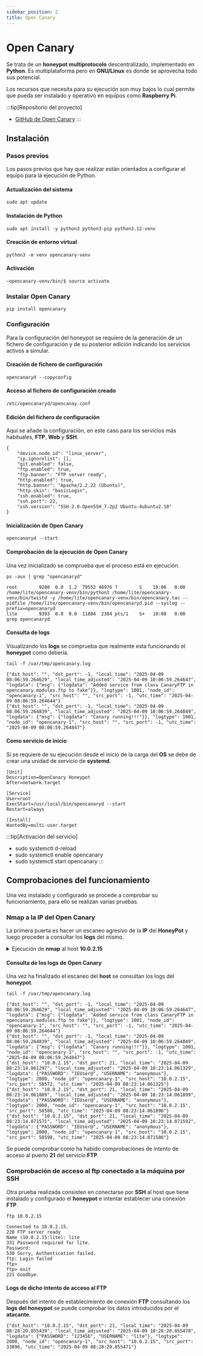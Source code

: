 ```yaml
---
sidebar_position: 2
title: Open Canary
---
```


# Open Canary
Se trata de un **honeypot multiprotocolo** descentralizado, implementado en **Python**. Es multiplataforma pero en **GNU/Linux** es donde se aprovecha todo sus potencial.

Los recursos que necesita para su ejecución son muy bajos lo cual permite que pueda ser instalado y operativo en equipos como **Raspberry Pi**.

:::tip[Repositorio del proyecto]
- <a href="https://github.com/thinkst/opencanary">GitHub de Open Canary</a>
:::


## Instalación
### Pasos previos
Los pasos previos que hay que realizar están orientados a configurar el equipo para la ejecución de Python.

#### Actualización del sistema
```
sudo apt update
```
#### Instalación de Python 
```
sudo apt install -y python3 python3-pip python3.12-venv
```
#### Creación de entorno virtual
```
python3 -m venv opencanary-venv
```
#### Activación
```
~opencanary-venv/bin/$ source activate
```
### Instalar Open Canary
```
pip install opencanary
```
### Configuración
Para la configuración del honeypot se requiere de la generación de un fichero de configuración y de su posterior edición indicando los servicios activos a simular.

#### Creación de fichero de configuración
```
opencanaryd --copyconfig
```
#### Acceso al fichero de configuración creado
```
/etc/opencanaryd/opencanay.conf  
```
#### Edición del fichero de configuración
Aquí se añade la configuración, en este caso para los servicios más habituales, **FTP**, **Web** y **SSH**.
```
{
    "device.node_id": "linux_server",
    "ip.ignorelist": [],
    "git.enabled": false,
    "ftp.enabled": true,
    "ftp.banner": "FTP server ready",
    "http.enabled": true,
    "http.banner": "Apache/2.2.22 (Ubuntu)",
    "http.skin": "basicLogin",
    "ssh.enabled": true,
    "ssh.port": 22,
    "ssh.version": "SSH-2.0-OpenSSH_7.2p2 Ubuntu-4ubuntu2.10"
}
```
#### Inicialización de Open Canary
```
opencanaryd --start
```

#### Comprobación de la ejecución de Open Canary
Una vez inicializado se comprueba que el proceso está en ejecución.

```
ps -aux | grep "opencanaryd"

root        9280  0.0  1.2  79552 48976 ?        S    10:06   0:00 /home/lite/opencanary-venv/bin/python3 /home/lite/opencanary-venv/bin/twistd -y /home/lite/opencanary-venv/bin/opencanary.tac --pidfile /home/lite/opencanary-venv/bin/opencanaryd.pid --syslog --prefix=opencanaryd
lite        9393  0.0  0.0  11804  2304 pts/1    S+   10:08   0:00 grep opencanaryd
```

#### Consulta de logs
Visualizando los **logs** se comprueba que realmente esta funcionando el **honeypot** como debería.

```
tail -f /var/tmp/opencanary.log

{"dst_host": "", "dst_port": -1, "local_time": "2025-04-09 08:06:59.264629", "local_time_adjusted": "2025-04-09 10:06:59.264647", "logdata": {"msg": {"logdata": "Added service from class CanaryFTP in opencanary.modules.ftp to fake"}}, "logtype": 1001, "node_id": "opencanary-1", "src_host": "", "src_port": -1, "utc_time": "2025-04-09 08:06:59.264644"}
{"dst_host": "", "dst_port": -1, "local_time": "2025-04-09 08:06:59.264839", "local_time_adjusted": "2025-04-09 10:06:59.264849", "logdata": {"msg": {"logdata": "Canary running!!!"}}, "logtype": 1001, "node_id": "opencanary-1", "src_host": "", "src_port": -1, "utc_time": "2025-04-09 08:06:59.264847"}
```

#### Como servicio de inicio
Si se requiere de su ejecución desde el inicio de la carga del **OS** se debe de crear una unidad de servicio de **systemd**.
```
[Unit]
Description=OpenCanary Honeypot
After=network.target

[Service]
User=root
ExecStart=/usr/local/bin/opencanaryd --start
Restart=always

[Install]
WantedBy=multi-user.target
```

:::tip[Activación del servicio]
- sudo systemctl d-reload
- sudo systemctl enable opencanary
- sudo systemctl start opencanary
:::

## Comprobaciones del funcionamiento
Una vez instalado y configurado se procede a comprobar su funcionamiento, para ello se realizan varias pruebas.

### Nmap a la IP del Open Canary
La primera puerta es hacer un escaneo agresivo de la **IP** del **HoneyPot** y luego proceder a consultar los **logs** del mismo.
<details>
<summary>
Ejecución de <b>nmap</b> al host <b>10.0.2.15</b>
</summary>

```
nmap -A 10.0.2.15

Starting Nmap 7.94SVN ( https://nmap.org ) at 2025-04-09 10:23 CEST
Nmap scan report for lite-VirtualBox (10.0.2.15)
Host is up (0.000044s latency).
Not shown: 995 closed tcp ports (conn-refused)
PORT    STATE SERVICE     VERSION
21/tcp  open  ftp         vsftpd (before 2.0.8) or WU-FTPD
22/tcp  open  ssh         OpenSSH 9.6p1 Ubuntu 3ubuntu13.9 (Ubuntu Linux; protocol 2.0)
| ssh-hostkey: 
|   256 95:64:73:30:e2:42:fd:37:64:b3:6b:26:a4:71:49:a2 (ECDSA)
|_  256 3d:03:91:34:9f:a8:41:29:20:77:3d:4a:52:b4:5a:ea (ED25519)
25/tcp  open  smtp        Postfix smtpd
|_ssl-date: TLS randomness does not represent time
| ssl-cert: Subject: commonName=linux
| Subject Alternative Name: DNS:linux
| Not valid before: 2025-04-08T08:34:17
|_Not valid after:  2035-04-06T08:34:17
|_smtp-commands: linux, PIPELINING, SIZE 10240000, VRFY, ETRN, STARTTLS, ENHANCEDSTATUSCODES, 8BITMIME, DSN, SMTPUTF8, CHUNKING
139/tcp open  netbios-ssn Samba smbd 4.6.2
445/tcp open  netbios-ssn Samba smbd 4.6.2
Service Info: Host:  linux; OS: Linux; CPE: cpe:/o:linux:linux_kernel

Host script results:
|_nbstat: NetBIOS name: LINUX, NetBIOS user: <unknown>, NetBIOS MAC: <unknown> (unknown)
| smb2-security-mode: 
|   3:1:1: 
|_    Message signing enabled but not required
| smb2-time: 
|   date: 2025-04-09T08:23:14
|_  start_date: N/A

```
</details>

#### Consulta de los logs de Open Canary
Una vez ha finalizado el escaneo del **host** se consultan los logs del **honeypot**.

```
tail -f /var/tmp/opencanary.log

{"dst_host": "", "dst_port": -1, "local_time": "2025-04-09 08:06:59.264629", "local_time_adjusted": "2025-04-09 10:06:59.264647", "logdata": {"msg": {"logdata": "Added service from class CanaryFTP in opencanary.modules.ftp to fake"}}, "logtype": 1001, "node_id": "opencanary-1", "src_host": "", "src_port": -1, "utc_time": "2025-04-09 08:06:59.264644"}
{"dst_host": "", "dst_port": -1, "local_time": "2025-04-09 08:06:59.264839", "local_time_adjusted": "2025-04-09 10:06:59.264849", "logdata": {"msg": {"logdata": "Canary running!!!"}}, "logtype": 1001, "node_id": "opencanary-1", "src_host": "", "src_port": -1, "utc_time": "2025-04-09 08:06:59.264847"}
{"dst_host": "10.0.2.15", "dst_port": 21, "local_time": "2025-04-09 08:23:14.061297", "local_time_adjusted": "2025-04-09 10:23:14.061329", "logdata": {"PASSWORD": "IEUser@", "USERNAME": "anonymous"}, "logtype": 2000, "node_id": "opencanary-1", "src_host": "10.0.2.15", "src_port": 58572, "utc_time": "2025-04-09 08:23:14.061325"}
{"dst_host": "10.0.2.15", "dst_port": 21, "local_time": "2025-04-09 08:23:14.061889", "local_time_adjusted": "2025-04-09 10:23:14.061899", "logdata": {"PASSWORD": "IEUser@", "USERNAME": "anonymous"}, "logtype": 2000, "node_id": "opencanary-1", "src_host": "10.0.2.15", "src_port": 58586, "utc_time": "2025-04-09 08:23:14.061896"}
{"dst_host": "10.0.2.15", "dst_port": 21, "local_time": "2025-04-09 08:23:14.071571", "local_time_adjusted": "2025-04-09 10:23:14.071592", "logdata": {"PASSWORD": "IEUser@", "USERNAME": "anonymous"}, "logtype": 2000, "node_id": "opencanary-1", "src_host": "10.0.2.15", "src_port": 58598, "utc_time": "2025-04-09 08:23:14.071586"}
```
Se puede comprobar como ha habido comprobaciónes de intento de acceso al puerto **21** del servicio **FTP**.

### Comprobación de acceso al ftp conectado a la máquina por SSH
Otra prueba realizada consisten en conectarse por **SSH** al host que tiene instalado y configurado el **honeypot** e intentar establecer una conexión **FTP**.

```
ftp 10.0.2.15

Connected to 10.0.2.15.
220 FTP server ready
Name (10.0.2.15:lite): lite
331 Password required for lite.
Password: 
530 Sorry, Authentication failed.
ftp: Login failed
ftp> 
ftp> exit
221 Goodbye.
```

#### Logs de dicho intento de acceso al FTP 
Después del intento de establecimiento de conexión **FTP** consultando los **logs del honeypot** se puede comprobar los datos introducidos por el **atacante**.
```
{"dst_host": "10.0.2.15", "dst_port": 21, "local_time": "2025-04-09 08:28:20.855439", "local_time_adjusted": "2025-04-09 10:28:20.855478", "logdata": {"PASSWORD": "123456", "USERNAME": "lite"}, "logtype": 2000, "node_id": "opencanary-1", "src_host": "10.0.2.15", "src_port": 33896, "utc_time": "2025-04-09 08:28:20.855471"}
```


